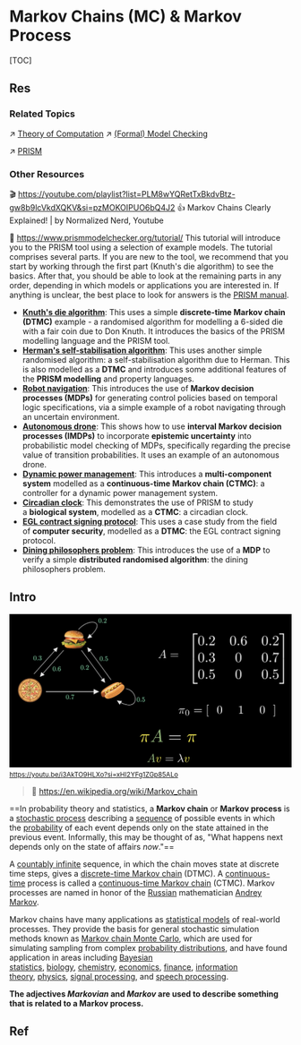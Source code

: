 # Markov Chains (MC) & Markov Process

[TOC]



## Res
### Related Topics
↗ [Theory of Computation](../../../../🤼‍♀️%20Mathematical%20Logic%20(Foundations%20of%20Mathematics)/😶‍🌫️%20Theory%20of%20Computation/Theory%20of%20Computation.md)
↗ [(Formal) Model Checking](../../../../../CyberSecurity/🏰%20Cybersecurity%20Basics%20&%20InfoSec/🍦%20Software%20Security/🪆%20Software%20(Program)%20Analysis%20&%20Binary%20Engineering/📌%20Software%20(Program)%20Analysis%20Basics/🙇‍♂️%20Formal%20Methods%20&%20Formal%20Verification%20(FV)/(Formal)%20Model%20Checking/(Formal)%20Model%20Checking.md)

↗ [PRISM](../../../../../CyberSecurity/☠️%20Kill%20Chain%20&%20Security%20Tool%20Box/🔞%20Software%20Analysis%20Tools/⛰️%20Static%20Code%20Analysis%20Tools%20(SCAT)/🤼%20Model%20Checker/PRISM.md)


### Other Resources
🎬 https://youtube.com/playlist?list=PLM8wYQRetTxBkdvBtz-gw8b9lcVkdXQKV&si=pzMOKOIPUO6bQ4J2 
👍 Markov Chains Clearly Explained! | by Normalized Nerd, Youtube

📂 https://www.prismmodelchecker.org/tutorial/
This tutorial will introduce you to the PRISM tool using a selection of example models.
The tutorial comprises several parts. If you are new to the tool, we recommend that you start by working through the first part (Knuth's die algorithm) to see the basics. After that, you should be able to look at the remaining parts in any order, depending in which models or applications you are interested in. If anything is unclear, the best place to look for answers is the [PRISM manual](https://www.prismmodelchecker.org/manual/).
- **[Knuth's die algorithm](https://www.prismmodelchecker.org/tutorial/die.php)**: This uses a simple **discrete-time Markov chain (DTMC)** example - a randomised algorithm for modelling a 6-sided die with a fair coin due to Don Knuth. It introduces the basics of the PRISM modelling language and the PRISM tool.  
- **[Herman's self-stabilisation algorithm](https://www.prismmodelchecker.org/tutorial/herman.php)**: This uses another simple randomised algorithm: a self-stabilisation algorithm due to Herman. This is also modelled as a **DTMC** and introduces some additional features of the **PRISM modelling** and property languages.  
- **[Robot navigation](https://www.prismmodelchecker.org/tutorial/robot.php)**: This introduces the use of **Markov decision processes (MDPs)** for generating control policies based on temporal logic specifications, via a simple example of a robot navigating through an uncertain environment.  
- **[Autonomous drone](https://www.prismmodelchecker.org/tutorial/drone.php)**: This shows how to use **interval Markov decision processes (IMDPs)** to incorporate **epistemic uncertainty** into probabilistic model checking of MDPs, specifically regarding the precise value of transition probabilities. It uses an example of an autonomous drone.  
- **[Dynamic power management](https://www.prismmodelchecker.org/tutorial/power.php)**: This introduces a **multi-component system** modelled as a **continuous-time Markov chain (CTMC)**: a controller for a dynamic power management system.  
- **[Circadian clock](https://www.prismmodelchecker.org/tutorial/circadian.php)**: This demonstrates the use of PRISM to study a **biological system**, modelled as a **CTMC**: a circadian clock.  
- **[EGL contract signing protocol](https://www.prismmodelchecker.org/tutorial/egl.php)**: This uses a case study from the field of **computer security**, modelled as a **DTMC**: the EGL contract signing protocol.  
- **[Dining philosophers problem](https://www.prismmodelchecker.org/tutorial/phil.php)**: This introduces the use of a **MDP** to verify a simple **distributed randomised algorithm**: the dining philosophers problem.



## Intro
![](../../../../../../Assets/Pics/Screenshot%202025-09-06%20at%2000.17.29.png)
<small><a>https://youtu.be/i3AkTO9HLXo?si=xHI2YFg1ZGp85ALo</a></small>

> 🔗 https://en.wikipedia.org/wiki/Markov_chain

==In probability theory and statistics, a **Markov chain** or **Markov process** is a [stochastic process](https://en.wikipedia.org/wiki/Stochastic_process "Stochastic process") describing a [sequence](https://en.wikipedia.org/wiki/Sequence "Sequence") of possible events in which the [probability](https://en.wikipedia.org/wiki/Probability "Probability") of each event depends only on the state attained in the previous event. Informally, this may be thought of as, "What happens next depends only on the state of affairs _now_."== 

A [countably infinite](https://en.wikipedia.org/wiki/Countably_infinite "Countably infinite") sequence, in which the chain moves state at discrete time steps, gives a [discrete-time Markov chain](https://en.wikipedia.org/wiki/Discrete-time_Markov_chain "Discrete-time Markov chain") (DTMC). A [continuous-time](https://en.wikipedia.org/wiki/Continuous-time "Continuous-time") process is called a [continuous-time Markov chain](https://en.wikipedia.org/wiki/Continuous-time_Markov_chain "Continuous-time Markov chain") (CTMC). Markov processes are named in honor of the [Russian](https://en.wikipedia.org/wiki/Russia "Russia") mathematician [Andrey Markov](https://en.wikipedia.org/wiki/Andrey_Markov "Andrey Markov").

Markov chains have many applications as [statistical models](https://en.wikipedia.org/wiki/Statistical_model "Statistical model") of real-world processes. They provide the basis for general stochastic simulation methods known as [Markov chain Monte Carlo](https://en.wikipedia.org/wiki/Markov_chain_Monte_Carlo "Markov chain Monte Carlo"), which are used for simulating sampling from complex [probability distributions](https://en.wikipedia.org/wiki/Probability_distribution "Probability distribution"), and have found application in areas including [Bayesian statistics](https://en.wikipedia.org/wiki/Bayesian_statistics "Bayesian statistics"), [biology](https://en.wikipedia.org/wiki/Biology "Biology"), [chemistry](https://en.wikipedia.org/wiki/Chemistry "Chemistry"), [economics](https://en.wikipedia.org/wiki/Economics "Economics"), [finance](https://en.wikipedia.org/wiki/Finance "Finance"), [information theory](https://en.wikipedia.org/wiki/Information_theory "Information theory"), [physics](https://en.wikipedia.org/wiki/Physics "Physics"), [signal processing](https://en.wikipedia.org/wiki/Signal_processing "Signal processing"), and [speech processing](https://en.wikipedia.org/wiki/Speech_processing "Speech processing").

**The adjectives _Markovian_ and _Markov_ are used to describe something that is related to a Markov process.**



## Ref
[The Strange Math That Predicts (Almost) Anything | Veritasium]: https://youtu.be/KZeIEiBrT_w?si=pkrdzcBgEBEO7LcE
